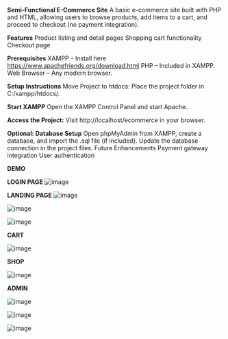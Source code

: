 
**Semi-Functional E-Commerce Site**
A basic e-commerce site built with PHP and HTML, allowing users to browse products, add items to a cart, and proceed to checkout (no payment integration).

**Features**
Product listing and detail pages
Shopping cart functionality
Checkout page

**Prerequisites**
XAMPP – Install here https://www.apachefriends.org/download.html
PHP – Included in XAMPP.
Web Browser – Any modern browser.

**Setup Instructions**
Move Project to htdocs:
Place the project folder in C:/xampp/htdocs/.

**Start XAMPP**
Open the XAMPP Control Panel and start Apache.

**Access the Project:**
Visit http://localhost/ecommerce in your browser.

**Optional: Database Setup**
Open phpMyAdmin from XAMPP, create a database, and import the .sql file (if included).
Update the database connection in the project files.
Future Enhancements
Payment gateway integration
User authentication

**DEMO**

**LOGIN PAGE**
![image](https://github.com/user-attachments/assets/3a65e3bf-0b56-4c68-b900-b0c05da3e5a7)


**LANDING PAGE**
![image](https://github.com/user-attachments/assets/9b9a856a-a42c-47c2-a4e9-f02e35ca3b44)

![image](https://github.com/user-attachments/assets/bf6f5ee3-de8a-4fec-8d9d-a75bde0fa492)

![image](https://github.com/user-attachments/assets/1f319883-c5eb-48fb-aa00-589108c95f5b)

**CART**

![image](https://github.com/user-attachments/assets/8477f529-a9ac-408d-aa61-79f83ce162a2)

**SHOP**

![image](https://github.com/user-attachments/assets/a76d3d00-fd2a-4360-b762-bad731f9e1d2)

**ADMIN**

![image](https://github.com/user-attachments/assets/440a3163-9c95-43a7-8668-24864ea37b58)

![image](https://github.com/user-attachments/assets/9de0c927-e2e7-4bad-8009-0b509a8db501)

![image](https://github.com/user-attachments/assets/7ba96f81-53bb-445e-a653-82b4db4111bb)










